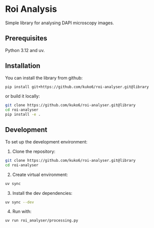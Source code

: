 # Roi Analysis
Simple library for analysing DAPI microscopy images.

## Prerequisites
Python 3.12 and uv.

## Installation
You can install the library from github:

```bash
pip install git+https://github.com/kuko6/roi-analyser.git@library
```

or build it locally:

```bash
git clone https://github.com/kuko6/roi-analyser.git@library
cd roi-analyser
pip install -e .
```

## Development
To set up the development environment:

1. Clone the repository:
```bash
git clone https://github.com/kuko6/roi-analyser.git@library
cd roi-analyser
```

2. Create virtual environment:
```bash
uv sync
```

3. Install the dev dependencies:
```bash
uv sync --dev
```

4. Run with:
```bash
uv run roi_analyser/processing.py
```
